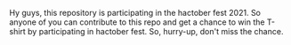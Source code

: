 Hy guys, this repository is participating in the hactober fest 2021.
So anyone of you can contribute to this repo and get a chance to win
the T-shirt by participating in hactober fest. 
So, hurry-up, don't miss the chance. 
